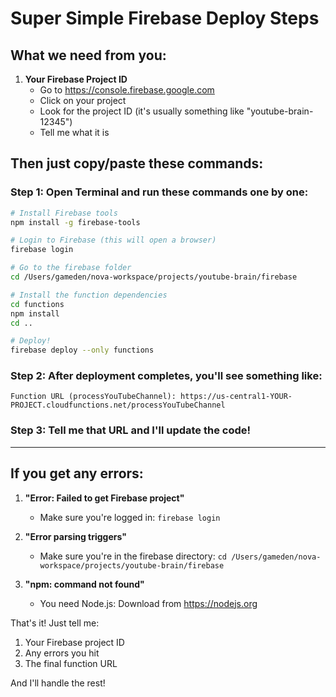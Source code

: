 # Super Simple Firebase Deploy Steps

## What we need from you:

1. **Your Firebase Project ID** 
   - Go to https://console.firebase.google.com
   - Click on your project
   - Look for the project ID (it's usually something like "youtube-brain-12345")
   - Tell me what it is

## Then just copy/paste these commands:

### Step 1: Open Terminal and run these commands one by one:

```bash
# Install Firebase tools
npm install -g firebase-tools

# Login to Firebase (this will open a browser)
firebase login

# Go to the firebase folder
cd /Users/gameden/nova-workspace/projects/youtube-brain/firebase

# Install the function dependencies
cd functions
npm install
cd ..

# Deploy!
firebase deploy --only functions
```

### Step 2: After deployment completes, you'll see something like:

```
Function URL (processYouTubeChannel): https://us-central1-YOUR-PROJECT.cloudfunctions.net/processYouTubeChannel
```

### Step 3: Tell me that URL and I'll update the code!

---

## If you get any errors:

1. **"Error: Failed to get Firebase project"**
   - Make sure you're logged in: `firebase login`

2. **"Error parsing triggers"**
   - Make sure you're in the firebase directory: `cd /Users/gameden/nova-workspace/projects/youtube-brain/firebase`

3. **"npm: command not found"**
   - You need Node.js: Download from https://nodejs.org

That's it! Just tell me:
1. Your Firebase project ID
2. Any errors you hit
3. The final function URL

And I'll handle the rest!
